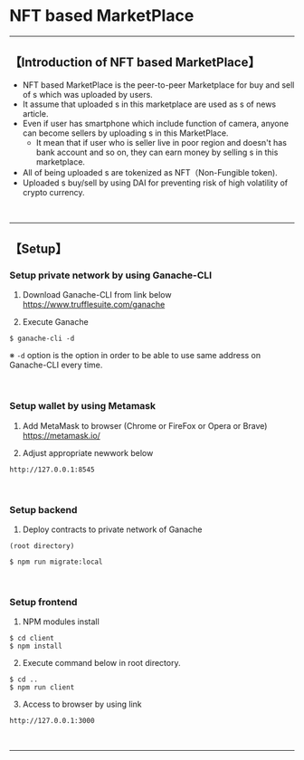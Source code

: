 # NFT based MarketPlace

***

## 【Introduction of NFT based MarketPlace】
- NFT based MarketPlace is the peer-to-peer Marketplace for buy and sell of s which was uploaded by users.
- It assume that uploaded s in this marketplace are used as s of news article.
- Even if user has smartphone which include function of camera, anyone can become sellers by uploading s in this MarketPlace.
  - It mean that if user who is seller live in poor region and doesn't has bank account and so on, they can earn money by selling s in this marketplace.
- All of being uploaded s are tokenized as NFT（Non-Fungible token). 
- Uploaded s buy/sell by using DAI for preventing risk of high volatility of crypto currency.


&nbsp;


***

## 【Setup】

### Setup private network by using Ganache-CLI
1. Download Ganache-CLI from link below  
https://www.trufflesuite.com/ganache  


2. Execute Ganache   
```
$ ganache-cli -d
```
※ `-d` option is the option in order to be able to use same address on Ganache-CLI every time.

&nbsp;


### Setup wallet by using Metamask
1. Add MetaMask to browser (Chrome or FireFox or Opera or Brave)    
https://metamask.io/  


2. Adjust appropriate newwork below 
```
http://127.0.0.1:8545
```

&nbsp;


### Setup backend
1. Deploy contracts to private network of Ganache
```
(root directory)

$ npm run migrate:local
```

&nbsp;


### Setup frontend
1. NPM modules install
```
$ cd client
$ npm install
```

2. Execute command below in root directory.
```
$ cd ..
$ npm run client
```

3. Access to browser by using link 
```
http://127.0.0.1:3000
```

&nbsp;

***